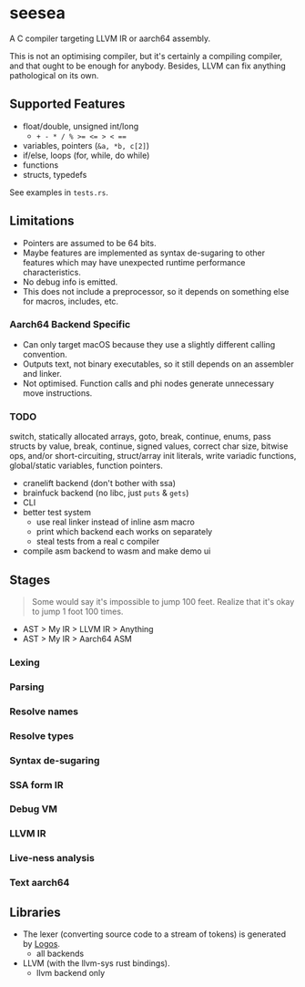 # seesea

A C compiler targeting LLVM IR or aarch64 assembly. 

This is not an optimising compiler, but it's certainly a compiling compiler, 
and that ought to be enough for anybody. Besides, LLVM can fix anything pathological on its own.

## Supported Features

- float/double, unsigned int/long
  - `+ - * / % >= <= > < ==`
- variables, pointers (`&a, *b, c[2]`)
- if/else, loops (for, while, do while)
- functions
- structs, typedefs

See examples in `tests.rs`.

## Limitations 

- Pointers are assumed to be 64 bits. 
- Maybe features are implemented as syntax de-sugaring to other features which may have unexpected runtime performance characteristics.
- No debug info is emitted. 
- This does not include a preprocessor, so it depends on something else for macros, includes, etc. 

### Aarch64 Backend Specific 

- Can only target macOS because they use a slightly different calling convention.
- Outputs text, not binary executables, so it still depends on an assembler and linker. 
- Not optimised. Function calls and phi nodes generate unnecessary move instructions. 

### TODO

switch, statically allocated arrays, goto, break, continue, enums, pass structs by value, 
break, continue, signed values, correct char size, bitwise ops, 
and/or short-circuiting, struct/array init literals, write variadic functions, 
global/static variables, function pointers. 
 
- cranelift backend (don't bother with ssa)
- brainfuck backend (no libc, just `puts` & `gets`)
- CLI
- better test system 
  - use real linker instead of inline asm macro 
  - print which backend each works on separately 
  - steal tests from a real c compiler
- compile asm backend to wasm and make demo ui

## Stages

> Some would say it's impossible to jump 100 feet. Realize that it's okay to jump 1 foot 100 times. 

- AST > My IR > LLVM IR > Anything
- AST > My IR > Aarch64 ASM

### Lexing

### Parsing

### Resolve names 

### Resolve types

### Syntax de-sugaring

### SSA form IR

### Debug VM

### LLVM IR

### Live-ness analysis 

### Text aarch64

## Libraries

- The lexer (converting source code to a stream of tokens) is generated by [Logos](https://crates.io/crates/logos). 
  - all backends
- LLVM (with the llvm-sys rust bindings).
  - llvm backend only
